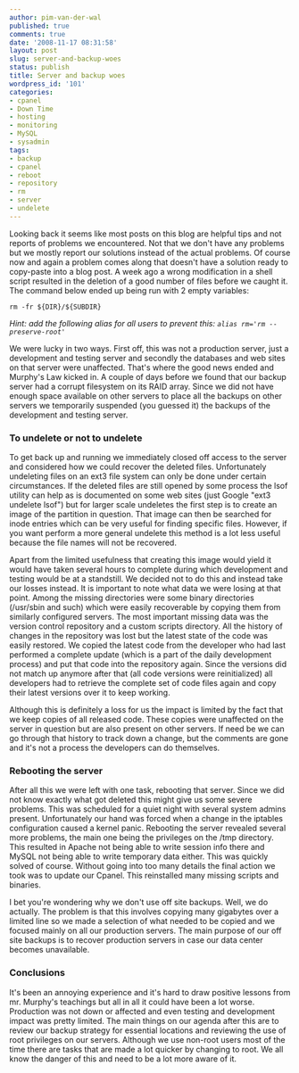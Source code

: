 ```yaml
---
author: pim-van-der-wal
published: true
comments: true
date: '2008-11-17 08:31:58'
layout: post
slug: server-and-backup-woes
status: publish
title: Server and backup woes
wordpress_id: '101'
categories:
- cpanel
- Down Time
- hosting
- monitoring
- MySQL
- sysadmin
tags:
- backup
- cpanel
- reboot
- repository
- rm
- server
- undelete
---
```


Looking back it seems like most posts on this blog are helpful tips and not reports of problems we encountered. Not that we don't have any problems but we mostly report our solutions instead of the actual problems. Of course now and again a problem comes along that doesn't have a solution ready to copy-paste into a blog post. A week ago a wrong modification in a shell script resulted in the deletion of a good number of files before we caught it. The command below ended up being run with 2 empty variables:
```
rm -fr ${DIR}/${SUBDIR}
```
_Hint: add the following alias for all users to prevent this: `alias rm='rm --preserve-root'`_

We were lucky in two ways. First off, this was not a production server, just a development and testing server and secondly the databases and web sites on that server were unaffected. That's where the good news ended and Murphy's Law kicked in. A couple of days before we found that our backup server had a corrupt filesystem on its RAID array. Since we did not have enough space available on other servers to place all the backups on other servers we temporarily suspended (you guessed it) the backups of the development and testing server.

### To undelete or not to undelete

To get back up and running we immediately closed off access to the server and considered how we could recover the deleted files. Unfortunately undeleting files on an ext3 file system can only be done under certain circumstances. If the deleted files are still opened by some process the lsof utility can help as is documented on some web sites (just Google "ext3 undelete lsof") but for larger scale undeletes the first step is to create an image of the partition in question. That image can then be searched for inode entries which can be very useful for finding specific files. However, if you want perform a more general undelete this method is a lot less useful because the file names will not be recovered.

Apart from the limited usefulness that creating this image would yield it would have taken several hours to complete during which development and testing would be at a standstill. We decided not to do this and instead take our losses instead. It is important to note what data we were losing at that point. Among the missing directories were some binary directories (/usr/sbin and such) which were easily recoverable by copying them from similarly configured servers. The most important missing data was the version control repository and a custom scripts directory. All the history of changes in the repository was lost but the latest state of the code was easily restored. We copied the latest code from the developer who had last performed a complete update (which is a part of the daily development process) and put that code into the repository again. Since the versions did not match up anymore after that (all code versions were reinitialized) all developers had to retrieve the complete set of code files again and copy their latest versions over it to keep working.

Although this is definitely a loss for us the impact is limited by the fact that we keep copies of all released code. These copies were unaffected on the server in question but are also present on other servers. If need be we can go through that history to track down a change, but the comments are gone and it's not a process the developers can do themselves.

### Rebooting the server

After all this we were left with one task, rebooting that server. Since we did not know exactly what got deleted this might give us some severe problems. This was scheduled for a quiet night with several system admins present. Unfortunately our hand was forced when a change in the iptables configuration caused a kernel panic. Rebooting the server revealed several more problems, the main one being the privileges on the /tmp directory. This resulted in Apache not being able to write session info there and MySQL not being able to write temporary data either. This was quickly solved of course. Without going into too many details the final action we took was to update our Cpanel. This reinstalled many missing scripts and binaries.

I bet you're wondering why we don't use off site backups. Well, we do actually. The problem is that this involves copying many gigabytes over a limited line so we made a selection of what needed to be copied and we focused mainly on all our production servers. The main purpose of our off site backups is to recover production servers in case our data center becomes unavailable.

### Conclusions

It's been an annoying experience and it's hard to draw positive lessons from mr. Murphy's teachings but all in all it could have been a lot worse. Production was not down or affected and even testing and development impact was pretty limited. The main things on our agenda after this are to review our backup strategy for essential locations and reviewing the use of root privileges on our servers. Although we use non-root users most of the time there are tasks that are made a lot quicker by changing to root. We all know the danger of this and need to be a lot more aware of it.
